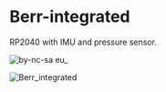 # Berr-integrated

RP2040 with IMU and pressure sensor.

![by-nc-sa eu_](https://github.com/DamsPoix/Berr-integrated/assets/91134895/899dfee6-1de0-4c14-a91d-e1bcad171fb4)


![Berr_integrated](https://github.com/DamsPoix/Berr-integrated/assets/91134895/d6c0cae2-c56b-415c-ba70-be7c2433d004)
